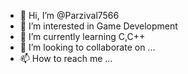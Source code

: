 - 👋 Hi, I’m @Parzival7566
- 👀 I’m interested in Game Development
- 🌱 I’m currently learning C,C++
- 💞️ I’m looking to collaborate on ...
- 📫 How to reach me ...

<!---
Parzival7566/Parzival7566 is a ✨ special ✨ repository because its `README.md` (this file) appears on your GitHub profile.
You can click the Preview link to take a look at your changes.
--->
